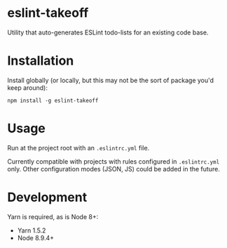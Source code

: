 # eslint-takeoff
Utility that auto-generates ESLint todo-lists for an existing code base.

# Installation

Install globally (or locally, but this may not be the sort of package you'd keep around):

```
npm install -g eslint-takeoff
```

# Usage

Run at the project root with an `.eslintrc.yml` file.

Currently compatible with projects with rules configured in `.eslintrc.yml` only. Other configuration modes (JSON, JS) could be added in the future.

# Development

Yarn is required, as is Node 8+:

* Yarn 1.5.2
* Node 8.9.4+


